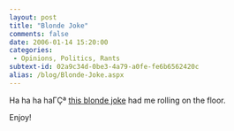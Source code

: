 ```yaml
---
layout: post
title: "Blonde Joke"
comments: false
date: 2006-01-14 15:20:00
categories:
 - Opinions, Politics, Rants
subtext-id: 02a9c34d-0be3-4a79-a0fe-fe6b6562420c
alias: /blog/Blonde-Joke.aspx
---
```



Ha ha ha haΓÇª [this blonde joke](http://blog.outer-court.com/archive/2006-01-02.html#n25) had me rolling on the floor.

Enjoy!
